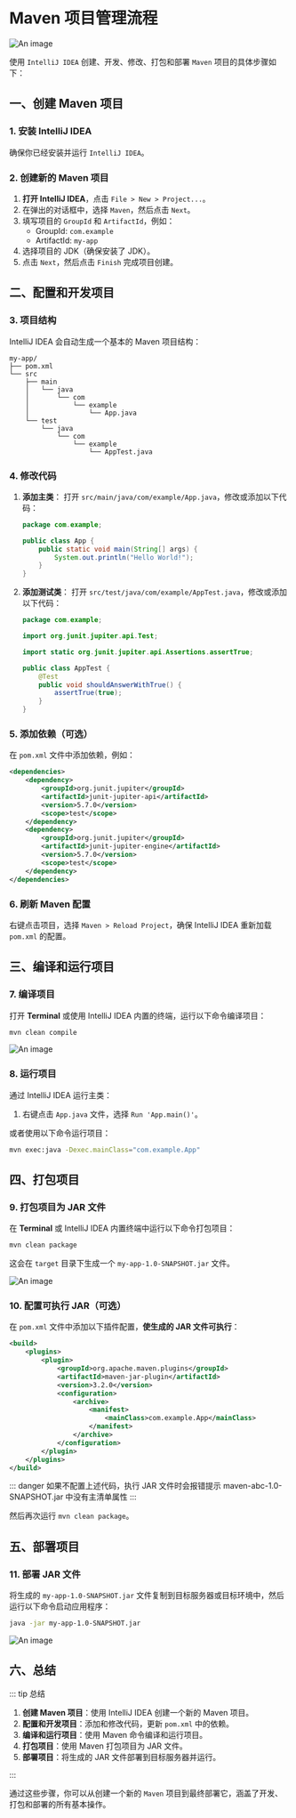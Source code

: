 # Maven 项目管理流程

![An image](/images/java/maven-build.png)

使用 `IntelliJ IDEA` 创建、开发、修改、打包和部署 `Maven` 项目的具体步骤如下：

## 一、创建 Maven 项目

### 1. 安装 IntelliJ IDEA

确保你已经安装并运行 `IntelliJ IDEA`。

### 2. 创建新的 Maven 项目

1. **打开 IntelliJ IDEA**，点击 `File > New > Project...`。
2. 在弹出的对话框中，选择 `Maven`，然后点击 `Next`。
3. 填写项目的 `GroupId` 和 `ArtifactId`，例如：
   - GroupId: `com.example`
   - ArtifactId: `my-app`
4. 选择项目的 JDK（确保安装了 JDK）。
5. 点击 `Next`，然后点击 `Finish` 完成项目创建。

## 二、配置和开发项目

### 3. 项目结构

IntelliJ IDEA 会自动生成一个基本的 Maven 项目结构：

```
my-app/
├── pom.xml
└── src
    ├── main
    │   └── java
    │       └── com
    │           └── example
    │               └── App.java
    └── test
        └── java
            └── com
                └── example
                    └── AppTest.java
```

### 4. 修改代码

1. **添加主类**：
   打开 `src/main/java/com/example/App.java`，修改或添加以下代码：

   ```java
   package com.example;

   public class App {
       public static void main(String[] args) {
           System.out.println("Hello World!");
       }
   }
   ```

2. **添加测试类**：
   打开 `src/test/java/com/example/AppTest.java`，修改或添加以下代码：

   ```java
   package com.example;

   import org.junit.jupiter.api.Test;

   import static org.junit.jupiter.api.Assertions.assertTrue;

   public class AppTest {
       @Test
       public void shouldAnswerWithTrue() {
           assertTrue(true);
       }
   }
   ```

### 5. 添加依赖（可选）

在 `pom.xml` 文件中添加依赖，例如：

```xml
<dependencies>
    <dependency>
        <groupId>org.junit.jupiter</groupId>
        <artifactId>junit-jupiter-api</artifactId>
        <version>5.7.0</version>
        <scope>test</scope>
    </dependency>
    <dependency>
        <groupId>org.junit.jupiter</groupId>
        <artifactId>junit-jupiter-engine</artifactId>
        <version>5.7.0</version>
        <scope>test</scope>
    </dependency>
</dependencies>
```

### 6. 刷新 Maven 配置

右键点击项目，选择 `Maven > Reload Project`，确保 IntelliJ IDEA 重新加载 `pom.xml` 的配置。

## 三、编译和运行项目

### 7. 编译项目

打开 **Terminal** 或使用 IntelliJ IDEA 内置的终端，运行以下命令编译项目：

```bash
mvn clean compile
```

![An image](/images/java/maven-build-2.png)

### 8. 运行项目

通过 IntelliJ IDEA 运行主类：

1. 右键点击 `App.java` 文件，选择 `Run 'App.main()'`。

或者使用以下命令运行项目：

```bash
mvn exec:java -Dexec.mainClass="com.example.App"
```

## 四、打包项目

### 9. 打包项目为 JAR 文件

在 **Terminal** 或 IntelliJ IDEA 内置终端中运行以下命令打包项目：

```bash
mvn clean package
```

这会在 `target` 目录下生成一个 `my-app-1.0-SNAPSHOT.jar` 文件。

![An image](/images/java/maven-build-3.png)

### 10. 配置可执行 JAR（可选）

在 `pom.xml` 文件中添加以下插件配置，**使生成的 JAR 文件可执行**：

```xml
<build>
    <plugins>
        <plugin>
            <groupId>org.apache.maven.plugins</groupId>
            <artifactId>maven-jar-plugin</artifactId>
            <version>3.2.0</version>
            <configuration>
                <archive>
                    <manifest>
                        <mainClass>com.example.App</mainClass>
                    </manifest>
                </archive>
            </configuration>
        </plugin>
    </plugins>
</build>
```

::: danger 如果不配置上述代码，执行 JAR 文件时会报错提示
maven-abc-1.0-SNAPSHOT.jar 中没有主清单属性
:::

然后再次运行 `mvn clean package`。

## 五、部署项目

### 11. 部署 JAR 文件

将生成的 `my-app-1.0-SNAPSHOT.jar` 文件复制到目标服务器或目标环境中，然后运行以下命令启动应用程序：

```bash
java -jar my-app-1.0-SNAPSHOT.jar
```

![An image](/images/java/maven-build-4.png)

## 六、总结

::: tip 总结

1. **创建 Maven 项目**：使用 IntelliJ IDEA 创建一个新的 Maven 项目。
2. **配置和开发项目**：添加和修改代码，更新 `pom.xml` 中的依赖。
3. **编译和运行项目**：使用 Maven 命令编译和运行项目。
4. **打包项目**：使用 Maven 打包项目为 JAR 文件。
5. **部署项目**：将生成的 JAR 文件部署到目标服务器并运行。

:::

通过这些步骤，你可以从创建一个新的 `Maven` 项目到最终部署它，涵盖了开发、打包和部署的所有基本操作。
